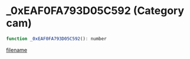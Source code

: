 # _0xEAF0FA793D05C592 (Category cam)

```js
function _0xEAF0FA793D05C592(): number
```

[filename](_0xEAF0FA793D05C592_m.md ':include')